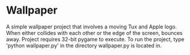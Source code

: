 # Wallpaper

A simple wallpaper project that involves a moving Tux and Apple logo.
When either collides with each other or the edge of the screen, bounces away.
Project requires 32-bit pygame to execute.
To run the project, type 'python wallpaper.py' in the directory wallpaper.py is located in.
